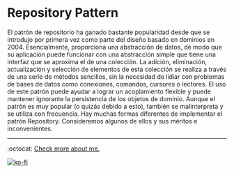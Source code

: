 # Repository Pattern

El patrón de repositorio ha ganado bastante popularidad desde que se introdujo por primera vez como parte del diseño basado en dominios en 2004. Esencialmente, proporciona una abstracción de datos, de modo que su aplicación puede funcionar con una abstracción simple que tiene una interfaz que se aproxima el de una colección. La adición, eliminación, actualización y selección de elementos de esta colección se realiza a través de una serie de métodos sencillos, sin la necesidad de lidiar con problemas de bases de datos como conexiones, comandos, cursores o lectores. El uso de este patrón puede ayudar a lograr un acoplamiento flexible y puede mantener ignorante la persistencia de los objetos de dominio. Aunque el patrón es muy popular (o quizás debido a esto), también se malinterpreta y se utiliza con frecuencia. Hay muchas formas diferentes de implementar el patrón Repository. Consideremos algunos de ellos y sus méritos e inconvenientes.

---
:octocat: [Check more about me.](https://github.com/FernandoCalmet)

[![ko-fi](https://www.ko-fi.com/img/githubbutton_sm.svg)](https://ko-fi.com/T6T41JKMI)
